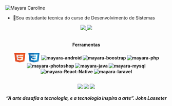 ![Mayara Caroline](https://user-images.githubusercontent.com/79329230/148284225-70e92980-3109-4e65-a882-2a5114690749.gif)

- 🌱Sou estudante tecnica do curso de Desenvolvimento de Sistemas

<div align="center">
  <a href="https://github.com/MayaraPereira17/">
    <img height="150px" src="https://github-readme-stats.vercel.app/api?username=MayaraPereira17&show_icons=true&theme=synthwave"/>
    <img height="150px" src="https://github-readme-stats.vercel.app/api/top-langs/?username=MayaraPereira17&layout=compact&langs_count=7&theme=synthwave"/></a>
</div>


<br>
<br>

<div align="center" height="30" width="40">
<b>Ferramentas<b>
</div>
<div align="center" style="display: inline_block"><br> 
  <img align="center" alt="mayara-HTML" height="30" width="40" src="https://raw.githubusercontent.com/devicons/devicon/master/icons/html5/html5-original.svg">
  <img align="center" alt="mayara-CSS" height="30" width="40" src="https://raw.githubusercontent.com/devicons/devicon/master/icons/css3/css3-original.svg">
  <img  align="center" alt="mayara-android" height="30" width="40" src="https://cdn.jsdelivr.net/gh/devicons/devicon/icons/android/android-original.svg" />
  <img  align="center" alt="mayara-boostrap" height="30" width="40"  src="https://cdn.jsdelivr.net/gh/devicons/devicon/icons/bootstrap/bootstrap-plain-wordmark.svg" />
  <img align="center" alt="mayara-php" height="40" width="40"  src="https://cdn.jsdelivr.net/gh/devicons/devicon/icons/php/php-original.svg" />
  <img  align="center" alt="mayara-photoshop" height="30" width="40" src="https://cdn.jsdelivr.net/gh/devicons/devicon/icons/photoshop/photoshop-plain.svg" />
  <img  align="center" alt="mayara-java" height="40" width="40" src="https://cdn.jsdelivr.net/gh/devicons/devicon/icons/java/java-original-wordmark.svg" />
  <img align="center" alt="mayara-mysql" height="50" width="50" src="https://cdn.jsdelivr.net/gh/devicons/devicon/icons/mysql/mysql-original-wordmark.svg">
   <img align="center" alt="mayara-React-Native" height="35" width="35" src="https://cdn.jsdelivr.net/gh/devicons/devicon/icons/react/react-original.svg">
  <img align="center" alt="mayara-laravel" height="35" width="35" src="https://cdn.jsdelivr.net/gh/devicons/devicon/icons/laravel/laravel-plain-wordmark.svg">
</div>
  
  ##
 
<div align="center" > 
  <a href = "mailto:mayaracapereira45@gmail.com"><img src="https://img.shields.io/badge/-Gmail-%23333?style=for-the-badge&logo=gmail&logoColor=white" target="_blank"></a>
  <a href="https://www.instagram.com/_maay126/" target="_blank"><img src="https://img.shields.io/badge/-Instagram-%23E4405F?style=for-the-badge&logo=instagram&logoColor=white" target="_blank"></a>
  <a href="https://www.linkedin.com/in/mayara-c-7a5b041b0?lipi=urn%3Ali%3Apage%3Ad_flagship3_profile_view_base_contact_details%3B%2BWHtcsxgRBG6%2BmdsPMvFXw%3D%3D" target="_blank"><img src="https://img.shields.io/badge/-LinkedIn-%230077B5?style=for-the-badge&logo=linkedin&logoColor=white" target="_blank"></a> 
 
</div>
<br>
<div align="center" > 
<i>“A arte desafia a tecnologia, e a tecnologia inspira a arte”. John Lasseter</i>
</div>
 
